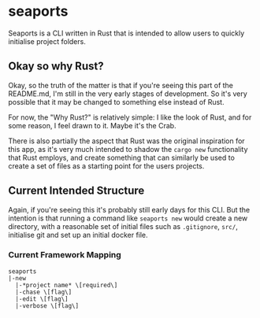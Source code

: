 # seaports
Seaports is a CLI written in Rust that is intended to allow users to quickly initialise project folders.

## Okay so why Rust?
Okay, so the truth of the matter is that if you're seeing this part of the README.md, I'm still in the very early stages of development. So it's very possible that it may be changed to something else instead of Rust. 

For now, the "Why Rust?" is relatively simple: I like the look of Rust, and for some reason, I feel drawn to it. Maybe it's the Crab.

There is also partially the aspect that Rust was the original inspiration for this app, as it's very much intended to shadow the ``cargo new`` functionality that Rust employs, and create something that can similarly be used to create a set of files as a starting point for the users projects.

## Current Intended Structure
Again, if you're seeing this it's probably still early days for this CLI. But the intention is that running a command like ``seaports new`` would create a new directory, with a reasonable set of initial files such as ``.gitignore``, ``src/``, initialise git and set up an initial docker file.

### Current Framework Mapping
```
seaports
|-new
  |-*project name* \[required\]
  |-chase \[flag\]
  |-edit \[flag\]
  |-verbose \[flag\]
```
